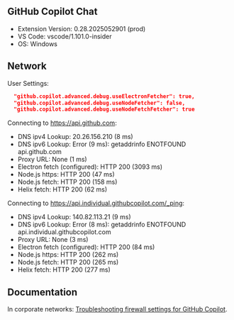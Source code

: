 ## GitHub Copilot Chat

- Extension Version: 0.28.2025052901 (prod)
- VS Code: vscode/1.101.0-insider
- OS: Windows

## Network

User Settings:
```json
  "github.copilot.advanced.debug.useElectronFetcher": true,
  "github.copilot.advanced.debug.useNodeFetcher": false,
  "github.copilot.advanced.debug.useNodeFetchFetcher": true
```

Connecting to https://api.github.com:
- DNS ipv4 Lookup: 20.26.156.210 (8 ms)
- DNS ipv6 Lookup: Error (9 ms): getaddrinfo ENOTFOUND api.github.com
- Proxy URL: None (1 ms)
- Electron fetch (configured): HTTP 200 (3093 ms)
- Node.js https: HTTP 200 (47 ms)
- Node.js fetch: HTTP 200 (158 ms)
- Helix fetch: HTTP 200 (62 ms)

Connecting to https://api.individual.githubcopilot.com/_ping:
- DNS ipv4 Lookup: 140.82.113.21 (9 ms)
- DNS ipv6 Lookup: Error (8 ms): getaddrinfo ENOTFOUND api.individual.githubcopilot.com
- Proxy URL: None (3 ms)
- Electron fetch (configured): HTTP 200 (84 ms)
- Node.js https: HTTP 200 (262 ms)
- Node.js fetch: HTTP 200 (265 ms)
- Helix fetch: HTTP 200 (277 ms)

## Documentation

In corporate networks: [Troubleshooting firewall settings for GitHub Copilot](https://docs.github.com/en/copilot/troubleshooting-github-copilot/troubleshooting-firewall-settings-for-github-copilot).